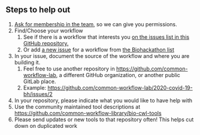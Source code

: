 Steps to help out
-----------------

1. [Ask for membership in the team](https://github.com/common-workflow-lab/2020-covid-19-bh/issues/1), so we can give you permissions.
1. Find/Choose your workflow
   1. See if there is a workflow that interests you [on the issues list in this GitHub repository.](https://github.com/common-workflow-lab/2020-covid-19-bh/issues)
   1. Or add [a new issue](https://github.com/common-workflow-lab/2020-covid-19-bh/issues/new) for a workflow
     from [the Biohackathon list](https://github.com/virtual-biohackathons/covid-19-bh20/wiki/Workflows)
1. In your issue, document the source of the workflow and where you are building it.
   1. Feel free to use another repository in https://github.com/common-workflow-lab, a different GitHub organization, or another 
      public GitLab place.
   1. Example: https://github.com/common-workflow-lab/2020-covid-19-bh/issues/2
1. In your repository, please indicate what you would like to have help with
1. Use the community maintained tool descriptions at https://github.com/common-workflow-library/bio-cwl-tools
1. Please send updates or new tools to that repository often! This helps cut down on duplicated work
